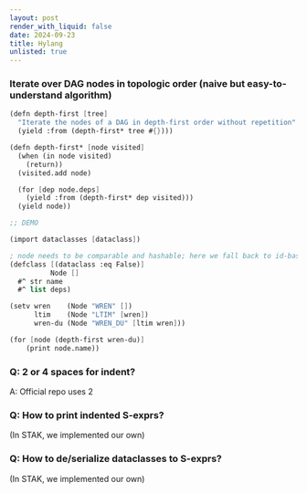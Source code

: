 ```yaml
---
layout: post
render_with_liquid: false
date: 2024-09-23
title: Hylang
unlisted: true
---
```


### Iterate over DAG nodes in topologic order (naive but easy-to-understand algorithm)

``` scheme
(defn depth-first [tree]
  "Iterate the nodes of a DAG in depth-first order without repetition"
  (yield :from (depth-first* tree #{})))

(defn depth-first* [node visited]
  (when (in node visited)
    (return))
  (visited.add node)

  (for [dep node.deps]
    (yield :from (depth-first* dep visited)))
  (yield node))

;; DEMO

(import dataclasses [dataclass])

; node needs to be comparable and hashable; here we fall back to id-based hashing
(defclass [(dataclass :eq False)]
          Node []
  #^ str name
  #^ list deps)

(setv wren    (Node "WREN" [])
      ltim    (Node "LTIM" [wren])
      wren-du (Node "WREN_DU" [ltim wren]))

(for [node (depth-first wren-du)]
    (print node.name))
```

### Q: 2 or 4 spaces for indent?

A: Official repo uses 2

### Q: How to print indented S-exprs?

(In STAK, we implemented our own)

### Q: How to de/serialize dataclasses to S-exprs?

(In STAK, we implemented our own)
